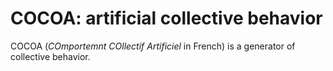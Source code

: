 # COCOA: artificial collective behavior

COCOA (*COmportemnt COllectif Artificiel* in French) is a generator of collective behavior.
